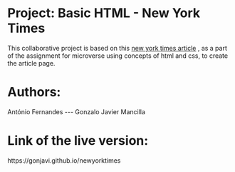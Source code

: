 <h1><b>Project: Basic HTML - New York Times</b></h1>
This collaborative project is based on this <a href="https://www.nytimes.com/2014/03/18/science/space/detection-of-waves-in-space-buttresses-landmark-theory-of-big-bang.html?_r=0">new york times article</a> , as a part of the assignment for microverse using concepts of html and css, to create the article page.


<h1><b> Authors:</b></h1>
António Fernandes ---
Gonzalo Javier Mancilla

<h1>Link of the live version:</h1>https://gonjavi.github.io/newyorktimes
